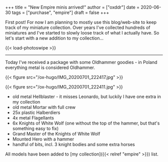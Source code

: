 +++
title = "New Empire minis arrived!"
author = ["oxddr"]
date = 2020-06-30
tags = ["purchase", "empire"]
draft = false
+++

First post! For now I am planning to mostly use this blog/web-site to keep track of my miniature
collection. Over years I've collected hundreds of miniatures and I've started to slowly loose
track of what I actually have. So let's start with a new addition to my collection...

<!--more-->

{{< load-photoswipe >}}

---

Today I've received a package with some Oldhammer goodies - in Poland everything metal is
considered Oldhammer.

{{< figure src="/ox-hugo/IMG_20200701_222417.jpg" >}}

{{< figure src="/ox-hugo/IMG_20200701_222411.jpg" >}}

-   old metal Hellblaster - it misses Leonardo, but luckily I have one extra in my collection
-   old metal Mortar with full crew
-   25x plastic Halberdiers
-   4x metal Flagellants
-   6x Knights of White Wolf (one without the top of the hammer, but that's something easy to fix)
-   Grand Master of the Knights of White Wolf
-   Mounted Hero with a hammer
-   handful of bits, incl. 3 knight bodies and some extra horses

All models have been added to [my collection]({{< relref "empire" >}}) list.
